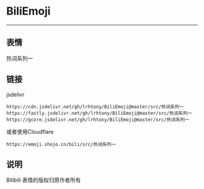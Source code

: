 # BiliEmoji
---
## 表情
热词系列一
## 链接
jsdelivr
```
https://cdn.jsdelivr.net/gh/lrhtony/BiliEmoji@master/src/热词系列一
https://fastly.jsdelivr.net/gh/lrhtony/BiliEmoji@master/src/热词系列一
https://gcore.jsdelivr.net/gh/lrhtony/BiliEmoji@master/src/热词系列一
```
或者使用Cloudflare
```
https://emoji.shojo.cn/bili/src/热词系列一
```
## 说明
Bilibili 表情的版权归原作者所有
